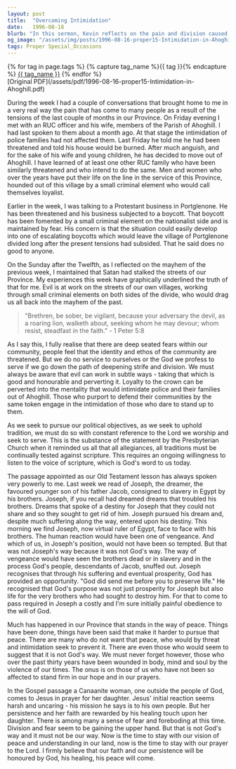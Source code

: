```yaml
---
layout: post
title:  "Overcoming Intimidation"
date:   1996-08-18
blurb: "In this sermon, Kevin reflects on the pain and division caused by recent tensions in the community. He condemns the intimidation of police families and local businesses, urging the community to resist evil and pursue peace with reference to scripture. Kevin draws parallels with Joseph's story, emphasizing forgiveness and God's purpose for peace, and encourages steadfast faith and persistence in seeking God's healing."
og_image: "/assets/img/posts/1996-08-16-proper15-Intimidation-in-Ahoghill.png"
tags: Proper Special_Occasions
---    
```

<div class="tag-pills">
  {% for tag in page.tags %}
    {% capture tag_name %}{{ tag }}{% endcapture %}
    <a href="{{ site.baseurl }}/tag/{{ tag_name }}" class="tag-pill">{{ tag_name }}</a>
  {% endfor %}
</div>
[Original PDF](/assets/pdf/1996-08-16-proper15-Intimidation-in-Ahoghill.pdf)

During the week I had a couple of conversations that brought home to me in a very real way the pain that has come to many people as a result of the tensions of the last couple of months in our Province. On Friday evening I met with an RUC officer and his wife, members of the Parish of Ahoghill. I had last spoken to them about a month ago. At that stage the intimidation of police families had not affected them. Last Friday he told me he had been threatened and told his house would be burned. After much anguish, and for the sake of his wife and young children, he has decided to move out of Ahoghill. I have learned of at least one other RUC family who have been similarly threatened and who intend to do the same. Men and women who over the years have put their life on the line in the service of this Province, hounded out of this village by a small criminal element who would call themselves loyalist.

Earlier in the week, I was talking to a Protestant business in Portglenone. He has been threatened and his business subjected to a boycott. That boycott has been fomented by a small criminal element on the nationalist side and is maintained by fear. His concern is that the situation could easily develop into one of escalating boycotts which would leave the village of Portglenone divided long after the present tensions had subsided. That he said does no good to anyone.

On the Sunday after the Twelfth, as I reflected on the mayhem of the previous week, I maintained that Satan had stalked the streets of our Province. My experiences this week have graphically underlined the truth of that for me. Evil is at work on the streets of our own villages, working through small criminal elements on both sides of the divide, who would drag us all back into the mayhem of the past.

> "Brethren, be sober, be vigilant, because your adversary the devil, as a roaring lion, walketh about, seeking whom he may devour; whom resist, steadfast in the faith." - 1 Peter 5:8

As I say this, I fully realise that there are deep seated fears within our community, people feel that the identity and ethos of the community are threatened. But we do no service to ourselves or the God we profess to serve if we go down the path of deepening strife and division. We must always be aware that evil can work in subtle ways - taking that which is good and honourable and perverting it. Loyalty to the crown can be perverted into the mentality that would intimidate police and their families out of Ahoghill. Those who purport to defend their communities by the same token engage in the intimidation of those who dare to stand up to them.

As we seek to pursue our political objectives, as we seek to uphold tradition, we must do so with constant reference to the Lord we worship and seek to serve. This is the substance of the statement by the Presbyterian Church when it reminded us all that all allegiances, all traditions must be continually tested against scripture. This requires an ongoing willingness to listen to the voice of scripture, which is God's word to us today.

The passage appointed as our Old Testament lesson has always spoken very powerly to me. Last week we read of Joseph, the dreamer, the favoured younger son of his father Jacob, consigned to slavery in Egypt by his brothers. Joseph, if you recall had dreamed dreams that troubled his brothers. Dreams that spoke of a destiny for Joseph that they could not share and so they sought to get rid of him. Joseph pursued his dream and, despite much suffering along the way, entered upon his destiny. This morning we find Joseph, now virtual ruler of Egypt, face to face with his brothers. The human reaction would have been one of vengeance. And which of us, in Joseph's position, would not have been so tempted. But that was not Joseph's way because it was not God's way. The way of vengeance would have seen the brothers dead or in slavery and in the process God's people, descendants of Jacob, snuffed out. Joseph recognises that through his suffering and eventual prosperity, God has provided an opportunity. "God did send me before you to preserve life." He recognised that God's purpose was not just prosperity for Joseph but also life for the very brothers who had sought to destroy him. For that to come to pass required in Joseph a costly and I'm sure initially painful obedience to the will of God.

Much has happened in our Province that stands in the way of peace. Things have been done, things have been said that make it harder to pursue that peace. There are many who do not want that peace, who would by threat and intimidation seek to prevent it. There are even those who would seem to suggest that it is not God's way. We must never forget however, those who over the past thirty years have been wounded in body, mind and soul by the violence of our times. The onus is on those of us who have not been so affected to stand firm in our hope and in our prayers.

In the Gospel passage a Canaanite woman, one outside the people of God, comes to Jesus in prayer for her daughter. Jesus' initial reaction seems harsh and uncaring - his mission he says is to his own people. But her persistence and her faith are rewarded by his healing touch upon her daughter. There is among many a sense of fear and foreboding at this time. Division and fear seem to be gaining the upper hand. But that is not God's way and it must not be our way. Now is the time to stay with our vision of peace and understanding in our land, now is the time to stay with our prayer to the Lord. I firmly believe that our faith and our persistence will be honoured by God, his healing, his peace will come.
